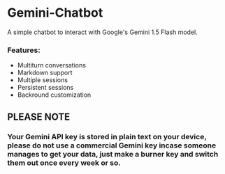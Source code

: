 # Gemini-Chatbot

A simple chatbot to interact with Google's Gemini 1.5 Flash model.

### Features:
- Multiturn conversations
- Markdown support
- Multiple sessions
- Persistent sessions
- Backround customization

## PLEASE NOTE
### Your Gemini API key is stored in plain text on your device, please do not use a commercial Gemini key incase someone manages to get your data, just make a burner key and switch them out once every week or so.
